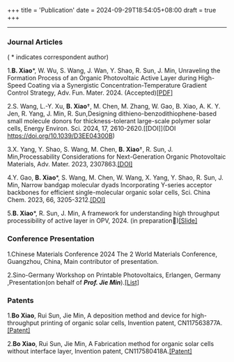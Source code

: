 +++
title = 'Publication'
date = 2024-09-29T18:54:05+08:00
draft = true
+++

---

### Journal Articles

( * indicates correspondent author)

1.**B. Xiao***, W. Wu, S. Wang, J. Wan, Y. Shao, R. Sun, J. Min, Unraveling the Formation Process of an Organic Photovoltaic Active Layer during High-Speed Coating via a Synergistic Concentration-Temperature Gradient Control Strategy, Adv. Fun. Mater. 2024. (Accepted)[[PDF]](/share/Afm.pdf)

2.S. Wang, L.-Y. Xu, **B. Xiao**†, M. Chen, M. Zhang, W. Gao, B. Xiao, A. K. Y. Jen, R. Yang, J. Min, R. Sun,Designing dithieno-benzodithiophene-based small molecule donors for thickness-tolerant large-scale polymer solar cells, Energy Environ. Sci. 2024, 17, 2610-2620.[[DOI]](DOI	https://doi.org/10.1039/D3EE04300B)

3.X. Yang, Y. Shao, S. Wang, M. Chen, **B. Xiao**†, R. Sun, J. Min,Processability Considerations for Next-Generation Organic Photovoltaic Materials, Adv. Mater. 2023, 2307863.[[DOI]](https://doi.org/10.1002/adma.202307863)

4.Y. Gao, **B. Xiao***, S. Wang, M. Chen, W. Wang, X. Yang, Y. Shao, R. Sun, J. Min, Narrow bandgap molecular dyads Incorporating Y-series acceptor backbones for efficient single-molecular organic solar cells, Sci. China Chem. 2023, 66, 3205-3212.[[DOI]](https://doi.org/10.1007/s11426-023-1720-x) 

5.**B. Xiao***, R. Sun, J. Min, A framework for understanding high throughput processibility of active layer in OPV, 2024. (in preparation🤭)[[Slide]](/share/Project2.pdf)

### Conference Presentation
1.Chinese Materials Conference 2024 The 2 World Materials Conference, Guangzhou, China, Main contributor of presentation.

2.Sino-Germany Workshop on Printable Photovoltaics, Erlangen, Germany
,Presentation(on behalf of ***Prof. Jie Min***).[[List]](/share/Germany.pdf)

### Patents
1.**Bo Xiao**, Rui Sun, Jie Min, A deposition method and device for high-throughput printing of organic solar cells, Invention patent, CN117563877A.[[Patent]](https://patents.google.com/patent/CN117563877A/zh?oq=CN117563877A.)

2.**Bo Xiao**, Rui Sun, Jie Min, A Fabrication method for organic solar cells without interface layer, Invention patent, CN117580418A.[[Patent]](https://patents.google.com/patent/CN117580418A/zh?oq=CN117580418A)




